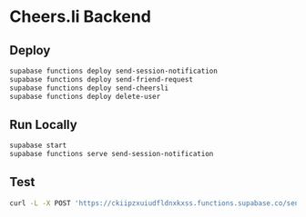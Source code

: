 # Cheers.li Backend

## Deploy

```bash
supabase functions deploy send-session-notification 
supabase functions deploy send-friend-request
supabase functions deploy send-cheersli
supabase functions deploy delete-user
```

## Run Locally

```bash
supabase start
supabase functions serve send-session-notification 
```

## Test

```bash
curl -L -X POST 'https://ckiipzxuiudfldnxkxss.functions.supabase.co/send-session-notification' -H 'Authorization: Bearer [YOUR ANON KEY]' --data '{"name":"Functions"}'
```